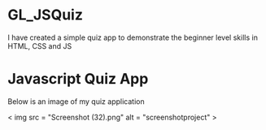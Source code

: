 # GL_JSQuiz
I have created a simple quiz app to demonstrate the beginner level skills in HTML, CSS and JS
<html>
  <head></head>
  <body>
<h1>Javascript Quiz App</h1>

<p>Below is an image of my quiz application </p>

< img src = "Screenshot (32).png" alt = "screenshotproject" >

</body>
</html>
